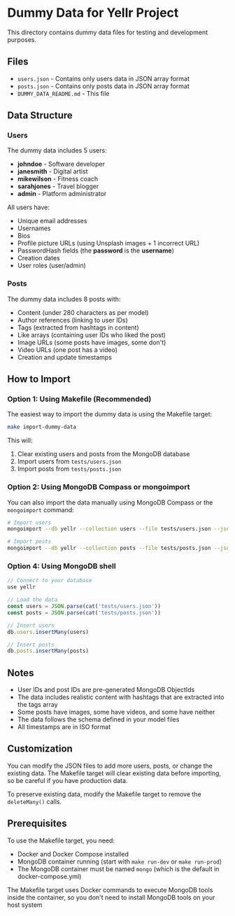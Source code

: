 # Dummy Data for Yellr Project

This directory contains dummy data files for testing and development purposes.

## Files

- `users.json` - Contains only users data in JSON array format
- `posts.json` - Contains only posts data in JSON array format
- `DUMMY_DATA_README.md` - This file

## Data Structure

### Users
The dummy data includes 5 users:
- **johndoe** - Software developer
- **janesmith** - Digital artist
- **mikewilson** - Fitness coach
- **sarahjones** - Travel blogger
- **admin** - Platform administrator

All users have:
- Unique email addresses
- Usernames
- Bios
- Profile picture URLs (using Unsplash images + 1 incorrect URL)
- PasswordHash fields (the **password** is the **username**)
- Creation dates
- User roles (user/admin)

### Posts
The dummy data includes 8 posts with:
- Content (under 280 characters as per model)
- Author references (linking to user IDs)
- Tags (extracted from hashtags in content)
- Like arrays (containing user IDs who liked the post)
- Image URLs (some posts have images, some don't)
- Video URLs (one post has a video)
- Creation and update timestamps

## How to Import

### Option 1: Using Makefile (Recommended)

The easiest way to import the dummy data is using the Makefile target:

```bash
make import-dummy-data
```

This will:
1. Clear existing users and posts from the MongoDB database
2. Import users from `tests/users.json`
3. Import posts from `tests/posts.json`

### Option 2: Using MongoDB Compass or mongoimport

You can also import the data manually using MongoDB Compass or the `mongoimport` command:

```bash
# Import users
mongoimport --db yellr --collection users --file tests/users.json --jsonArray

# Import posts
mongoimport --db yellr --collection posts --file tests/posts.json --jsonArray
```

### Option 4: Using MongoDB shell

```javascript
// Connect to your database
use yellr

// Load the data
const users = JSON.parse(cat('tests/users.json'))
const posts = JSON.parse(cat('tests/posts.json'))

// Insert users
db.users.insertMany(users)

// Insert posts
db.posts.insertMany(posts)
```

## Notes

- User IDs and post IDs are pre-generated MongoDB ObjectIds
- The data includes realistic content with hashtags that are extracted into the tags array
- Some posts have images, some have videos, and some have neither
- The data follows the schema defined in your model files
- All timestamps are in ISO format

## Customization

You can modify the JSON files to add more users, posts, or change the existing data. The Makefile target will clear existing data before importing, so be careful if you have production data.

To preserve existing data, modify the Makefile target to remove the `deleteMany()` calls.

## Prerequisites

To use the Makefile target, you need:
- Docker and Docker Compose installed
- MongoDB container running (start with `make run-dev` or `make run-prod`)
- The MongoDB container must be named `mongo` (which is the default in docker-compose.yml)

The Makefile target uses Docker commands to execute MongoDB tools inside the container, so you don't need to install MongoDB tools on your host system 